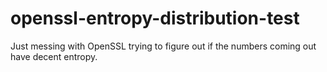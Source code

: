 # openssl-entropy-distribution-test
Just messing with OpenSSL trying to figure out if the numbers coming out have decent entropy.
